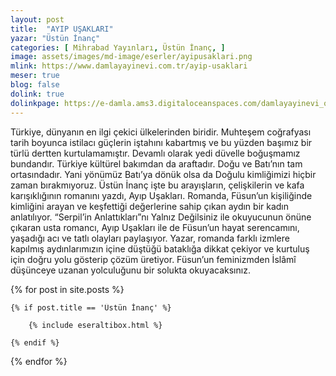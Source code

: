 ```yaml
---
layout: post
title:  "AYIP UŞAKLARI"
yazar: "Üstün İnanç"
categories: [ Mihrabad Yayınları, Üstün İnanç, ]
image: assets/images/md-image/eserler/ayipusaklari.png
mlink: https://www.damlayayinevi.com.tr/ayip-usaklari
meser: true
blog: false
dolink: true
dolinkpage: https://e-damla.ams3.digitaloceanspaces.com/damlayayinevi_ornek_sayfalar/9786056667893/index.html
---
```


Türkiye, dünyanın en ilgi çekici ülkelerinden biridir. Muhteşem coğrafyası tarih boyunca istilacı güçlerin iştahını kabartmış ve bu yüzden başımız bir türlü dertten kurtulamamıştır. Devamlı olarak yedi düvelle boğuşmamız bundandır. Türkiye kültürel bakımdan da araftadır. Doğu ve Batı’nın tam ortasındadır. Yani yönümüz Batı’ya dönük olsa da Doğulu kimliğimizi hiçbir zaman bırakmıyoruz. Üstün İnanç işte bu arayışların, çelişkilerin ve kafa karışıklığının romanını yazdı, Ayıp Uşakları. Romanda, Füsun’un kişiliğinde kimliğini arayan ve keşfettiği değerlerine sahip çıkan aydın bir kadın anlatılıyor. “Serpil’in Anlattıkları”nı Yalnız Değilsiniz ile okuyucunun önüne çıkaran usta romancı, Ayıp Uşakları ile de Füsun’un hayat serencamını, yaşadığı acı ve tatlı olayları paylaşıyor. Yazar, romanda farklı izmlere kapılmış aydınlarımızın içine düştüğü bataklığa dikkat çekiyor ve kurtuluş için doğru yolu gösterip çözüm üretiyor. Füsun’un feminizmden İslâmî düşünceye uzanan yolculuğunu bir solukta okuyacaksınız.




{% for post in site.posts %}

    {% if post.title == 'Üstün İnanç' %}

        {% include eseraltibox.html %}

    {% endif %}

{% endfor %}
